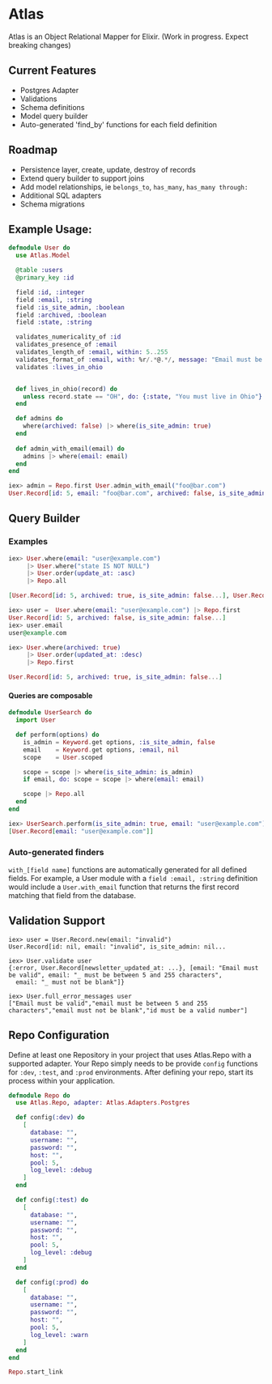 # Atlas

Atlas is an Object Relational Mapper for Elixir. (Work in progress. Expect breaking changes)

## Current Features
- Postgres Adapter
- Validations
- Schema definitions
- Model query builder
- Auto-generated 'find_by' functions for each field definition

## Roadmap
- Persistence layer, create, update, destroy of records
- Extend query builder to support joins
- Add model relationships, ie `belongs_to`, `has_many`, `has_many through:`
- Additional SQL adapters
- Schema migrations

## Example Usage:

```elixir
defmodule User do
  use Atlas.Model

  @table :users
  @primary_key :id

  field :id, :integer
  field :email, :string
  field :is_site_admin, :boolean
  field :archived, :boolean
  field :state, :string

  validates_numericality_of :id
  validates_presence_of :email
  validates_length_of :email, within: 5..255
  validates_format_of :email, with: %r/.*@.*/, message: "Email must be valid"
  validates :lives_in_ohio


  def lives_in_ohio(record) do
    unless record.state == "OH", do: {:state, "You must live in Ohio"}
  end

  def admins do
    where(archived: false) |> where(is_site_admin: true)
  end
  
  def admin_with_email(email) do
    admins |> where(email: email)
  end
end

iex> admin = Repo.first User.admin_with_email("foo@bar.com")
User.Record[id: 5, email: "foo@bar.com", archived: false, is_site_admin: true...]
```

## Query Builder

### Examples
```elixir
iex> User.where(email: "user@example.com")
     |> User.where("state IS NOT NULL")
     |> User.order(update_at: :asc)
     |> Repo.all

[User.Record[id: 5, archived: true, is_site_admin: false...], User.Record[id: 5, archived: true, is_site_admin: false...]]

iex> user =  User.where(email: "user@example.com") |> Repo.first
User.Record[id: 5, archived: false, is_site_admin: false...]
iex> user.email
user@example.com

iex> User.where(archived: true)
     |> User.order(updated_at: :desc)
     |> Repo.first

User.Record[id: 5, archived: true, is_site_admin: false...]
```

#### Queries are composable
```elixir
defmodule UserSearch do
  import User

  def perform(options) do
    is_admin = Keyword.get options, :is_site_admin, false
    email    = Keyword.get options, :email, nil
    scope    = User.scoped

    scope = scope |> where(is_site_admin: is_admin)
    if email, do: scope = scope |> where(email: email)

    scope |> Repo.all
  end
end

iex> UserSearch.perform(is_site_admin: true, email: "user@example.com")
[User.Record[email: "user@example.com"]]
```

### Auto-generated finders

`with_[field name]` functions are automatically generated for all defined fields.
For example, a User module with a `field :email, :string` definition would include a `User.with_email` function
that returns the first record matching that field from the database.

## Validation Support
```
iex> user = User.Record.new(email: "invalid")
User.Record[id: nil, email: "invalid", is_site_admin: nil...

iex> User.validate user
{:error, User.Record[newsletter_updated_at: ...}, [email: "Email must be valid", email: "_ must be between 5 and 255 characters",
  email: "_ must not be blank"]}

iex> User.full_error_messages user
["Email must be valid","email must be between 5 and 255 characters","email must not be blank","id must be a valid number"]

```


## Repo Configuration
Define at least one Repository in your project that uses Atlas.Repo with a supported adapter.
Your Repo simply needs to be provide `config` functions for `:dev`, `:test`, and `:prod` environments. 
After defining your repo, start its process within your application. 

```elixir
defmodule Repo do
  use Atlas.Repo, adapter: Atlas.Adapters.Postgres

  def config(:dev) do
    [
      database: "",
      username: "",
      password: "",
      host: "",
      pool: 5,
      log_level: :debug
    ]
  end

  def config(:test) do
    [
      database: "",
      username: "",
      password: "",
      host: "",
      pool: 5,
      log_level: :debug
    ]
  end

  def config(:prod) do
    [
      database: "",
      username: "",
      password: "",
      host: "",
      pool: 5,
      log_level: :warn
    ]
  end
end

Repo.start_link
```
